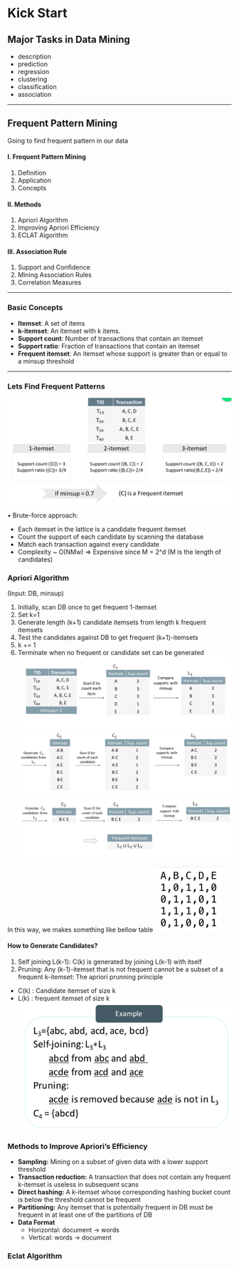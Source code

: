 # Kick Start

## Major Tasks in Data Mining
- description
- prediction
- regression
- clustering
- classification
- association

---
## Frequent Pattern Mining
Going to find frequent pattern in our data

#### I. Frequent Pattern Mining
1. Definition
2. Application
3. Concepts

#### II. Methods
1. Apriori Algorithm
2. Improving Apriori Efficiency
3. ECLAT Algorithm

#### III. Association Rule
1. Support and Confidence
2. Mining Association Rules
3. Correlation Measures

---
### Basic Concepts
-  <b>Itemset</b>: A set of items
-  <b>k-itemset</b>: An itemset with k items.
-  <b>Support count</b>: Number of transactions that contain an itemset
-  <b>Support ratio</b>: Fraction of transactions that contain an itemset
-  <b>Frequent itemset</b>: An itemset whose support is greater than or equal to a minsup threshold

---
### Lets Find Frequent Patterns
![pattern](./images/1.png)

• Brute-force approach:
- Each itemset in the lattice is a candidate frequent itemset
- Count the support of each candidate by scanning the database
- Match each transaction against every candidate
- Complexity ~ O(NMw) => Expensive since M = 2^d (M is the length of candidates)

### Apriori Algorithm
(Input: DB, minsup)
1. Initially, scan DB once to get frequent 1-itemset
2. Set k=1
3. Generate length (k+1) candidate itemsets from length k frequent itemsets
4. Test the candidates against DB to get frequent (k+1)-itemsets
5. k += 1
6. Terminate when no frequent or candidate set can be generated
![Apriori Algorithm – Example I - step 1](./images/2.png)
![Apriori Algorithm – Example I - step 2](./images/3.png)
![Apriori Algorithm – Example I - step 3](./images/4.png)

In this way, we makes something like bellow table
![ How to Generate Candidates](./images/0.png) 

#### How to Generate Candidates?
1. Self joining L(k-1): C(k) is generated by
joining L(k-1) with itself
2. Pruning: Any (k-1)-itemset that is
not frequent cannot be a subset of a
frequent k-itemset: The apriori
prunning principle

- C(k) : Candidate itemset of size k
- L(k) : frequent itemset of size k
![ How to Generate Candidates](./images/5.png)

### Methods to Improve Apriori’s Efficiency
- <b>Sampling:</b>
Mining on a subset of given data with a lower support threshold
- <b>Transaction reduction:</b>
A transaction that does not contain any frequent k-itemset is useless in subsequent scans
- <b>Direct hashing:</b>
A k-itemset whose corresponding hashing bucket count is below the threshold cannot be frequent
- <b>Partitioning:</b>
Any itemset that is potentially frequent in DB must be frequent in at least one of the partitions of DB
- <b>Data Format</b>
    - Horizontal: document → words
    - Vertical: words → document


### Eclat Algorithm